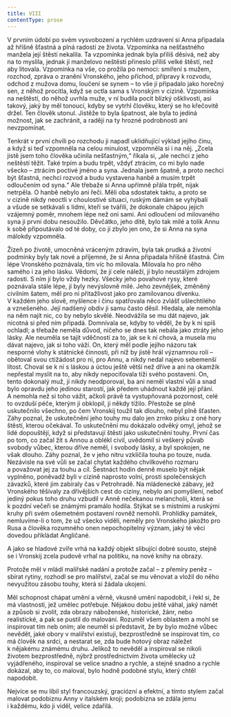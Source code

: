 ```yaml
---
title: VIII
contentType: prose
---
```


<section>

V prvním údobí po svém vysvobození a rychlém uzdravení si Anna připadala až hříšně šťastná a plná radosti ze života. Vzpomínka na nešťastného manžela její štěstí nekalila. Ta vzpomínka jednak byla příliš děsivá, než aby na to myslila, jednak jí manželovo neštěstí přineslo příliš velké štěstí, než aby litovala. Vzpomínka na vše, co prožila po nemoci: smíření s mužem, rozchod, zpráva o zranění Vronského, jeho příchod, přípravy k rozvodu, odchod z mužova domu, loučení se synem – to vše jí připadalo jako horečný sen, z něhož procitla, když se octla sama s Vronským v cizině. Vzpomínka na neštěstí, do něhož uvrhla muže, v ní budila pocit blízký ošklivosti, asi takový, jaký by měl tonoucí, kdyby se vytrhl člověku, který se ho křečovitě držel. Ten člověk utonul. Jistěže to byla špatnost, ale byla to jediná možnost, jak se zachránit, a raději na ty hrozné podrobnosti ani nevzpomínat.

Tenkrát v první chvíli po rozchodu ji napadl uklidňující výklad jejího činu, a když si teď vzpomněla na celou minulost, vzpomněla si i na něj. „Zcela jistě jsem toho člověka učinila nešťastným,“ říkala si, „ale nechci z jeho neštěstí těžit. Také trpím a budu trpět, vždyť ztrácím, co mi bylo nade všecko – ztrácím poctivé jméno a syna. Jednala jsem špatně, a proto nechci být šťastná, nechci rozvod a budu vystavena hanbě a musím trpět odloučením od syna.“ Ale třebaže si Anna upřímně přála trpět, nijak netrpěla. O hanbě nebylo ani řeči. Měli oba sdostatek taktu, a proto se v cizině nikdy neoctli v choulostivé situaci, ruským dámám se vyhýbali a všude se setkávali s lidmi, kteří se tvářili, že dokonale chápou jejich vzájemný poměr, mnohem lépe než oni sami. Ani odloučení od milovaného syna ji první dobu nesoužilo. Děvčátko, jeho dítě, bylo tak milé a tolik Annu k sobě připoutávalo od té doby, co jí zbylo jen ono, že si Anna na syna málokdy vzpomněla.

Žízeň po životě, umocněná vráceným zdravím, byla tak prudká a životní podmínky byly tak nové a příjemné, že si Anna připadala hříšně šťastná. Čím lépe Vronského poznávala, tím víc ho milovala. Milovala ho pro něho samého i za jeho lásku. Vědomí, že jí cele náleží, jí bylo neustálým zdrojem radosti. S ním jí bylo vždy hezky. Všecky jeho povahové rysy, které poznávala stále lépe, jí byly nevýslovně milé. Jeho zevnějšek, změněný civilním šatem, měl pro ni přitažlivost jako pro zamilovanou dívenku. V každém jeho slově, myšlence i činu spatřovala něco zvlášť ušlechtilého a vznešeného. Její nadšený obdiv ji samu často děsil. Hledala, ale nemohla na něm najít nic, co by nebylo skvělé. Neodvážila se mu dát najevo, jak nicotná si před ním připadá. Domnívala se, kdyby to věděl, že by k ní spíš ochladl; a třebaže neměla důvod, ničeho se dnes tak nebála jako ztráty jeho lásky. Ale neuměla se tajit vděčností za to, jak se k ní chová, a musela mu dávat najevo, jak si toho váží. On, který měl podle jejího názoru tak nesporné vlohy k státnické činnosti, při níž by jistě hrál významnou roli – obětoval svou ctižádost pro ni, pro Annu, a nikdy nedal najevo sebemenší lítost. Choval se k ní s láskou a úctou ještě větší než dříve a ani na okamžik nepřestal myslit na to, aby nikdy nepociťovala tíži svého postavení. On, tento dokonalý muž, jí nikdy neodporoval, ba ani neměl vlastní vůli a snad bylo opravdu jeho jedinou starostí, jak předem uhádnout každé její přání. A nemohla než si toho vážit, ačkoli právě ta vystupňovaná pozornost, celé to ovzduší péče, kterým ji obklopil, ji někdy tížilo. Přestože se plně uskutečnilo všechno, po čem Vronskij toužil tak dlouho, nebyl plně šťasten. Záhy poznal, že uskutečnění jeho touhy mu dalo jen zrnko písku z oné hory štěstí, kterou očekával. To uskutečnění mu dokázalo odvěký omyl, jehož se lidé dopouštějí, když si představují štěstí jako uskutečnění touhy. První čas po tom, co začal žít s Annou a oblékl civil, uvědomil si veškerý půvab svobody vůbec, kterou dříve neměl, i svobody lásky, a byl spokojen, ne však dlouho. Záhy poznal, že v jeho nitru vzklíčila touha po touze, nuda. Nezávisle na své vůli se začal chytat každého chvilkového rozmaru a považovat jej za touhu a cíl. Šestnáct hodin denně muselo být nějak vyplněno, poněvadž byli v cizině naprosto volní, prosti společenských závazků, které jim zabíraly čas v Petrohradě. Na mládenecké zábavy, jež Vronského těšívaly za dřívějších cest do ciziny, nebylo ani pomyšlení, neboť jediný pokus toho druhu vzbudil v Anně nečekanou melancholii, která se k pozdní večeři se známými pramálo hodila. Stýkat se s místními a ruskými kruhy při svém ošemetném postavení rovněž nemohli. Prohlídky památek, nemluvíme-li o tom, že už všecko viděli, neměly pro Vronského jakožto pro Rusa a člověka rozumného onen nepochopitelný význam, jaký té věci dovedou přikládat Angličané.

A jako se hladové zvíře vrhá na každý objekt slibující dobré sousto, stejně se i Vronskij zcela pudově vrhal na politiku, na nové knihy na obrazy.

Protože měl v mládí malířské nadání a protože začal – z přemíry peněz – sbírat rytiny, rozhodl se pro malířství, začal se mu věnovat a vložil do něho nevyužitou zásobu touhy, která si žádala ukojení.

Měl schopnost chápat umění a věrně, vkusně umění napodobit, i řekl si, že má vlastnosti, jež umělec potřebuje. Nějakou dobu ještě váhal, jaký námět a způsob si zvolit, zda obrazy náboženské, historické, žánr, nebo realistické, a pak se pustil do malování. Rozuměl všem oblastem a mohl se inspirovat tím neb oním; ale neuměl si představit, že by bylo možné vůbec nevědět, jaké obory v malířství existují, bezprostředně se inspirovat tím, co má člověk na srdci, a nestarat se, zda bude hotový obraz náležet k nějakému známému druhu. Jelikož to nevěděl a inspiroval se nikoli životem bezprostředně, nýbrž prostřednictvím života umělecky už vyjádřeného, inspiroval se velice snadno a rychle, a stejně snadno a rychle dokázal, aby to, co maloval, bylo hodně podobné stylu, který chtěl napodobit.

Nejvíce se mu líbil styl francouzský, graciózní a efektní, a tímto stylem začal malovat podobiznu Anny v italském kroji; podobizna se zdála jemu i každému, kdo ji viděl, velice zdařilá.

</section>

